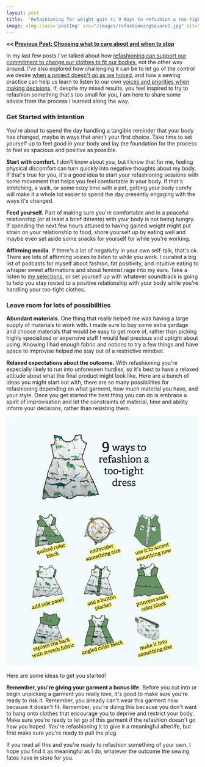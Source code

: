 ```yaml
---
layout: post
title:  "Refashioning for weight gain 4: 9 Ways to refashion a too-tight dress"
image: <img class='postImg' src="/images/refashioningSquare2.jpg" alt=""/>
---
```


**<< [Previous Post: Choosing what to care about and when to stop](https://www.notion.so/powderhouse/Refashioning-for-Weight-Gain-3-Choosing-what-to-Care-about-and-when-to-stop-c6b12880c8d141b98c5a8500d9c37510)** 

In my last few posts I've talked about how [refashioning can support our commitment to change our clothes to fit our bodies](https://www.notion.so/powderhouse/Refashioning-for-Weight-Gain-1-Change-your-clothes-not-your-body-ea299554686846c9979e69e23e70e524), not the other way around. I've also explored how challenging it can be to let go of the control we desire [when a project doesn't go as we hoped](https://www.notion.so/powderhouse/Refashioning-for-Weight-Gain-2-Sometimes-our-crafts-defy-our-control-as-much-as-our-bodies-do-9f81f834163e414496d68636f2322177), and how a sewing practice can help us learn to listen to our own [voices and priorities when making decisions](https://www.notion.so/powderhouse/Refashioning-for-Weight-Gain-3-Choosing-what-to-Care-about-and-when-to-stop-c6b12880c8d141b98c5a8500d9c37510). If, despite my mixed results, you feel inspired to try to refashion something that's too small for you, I am here to share some advice from the process I learned along the way.  

### Get Started with Intention

You're about to spend the day handling a tangible reminder that your body has changed, maybe in ways that aren't your first choice. Take time to set yourself up to feel good in your body and lay the foundation for the process to feel as spacious and positive as possible. 

**Start with comfort.** I don't know about you, but I know that for me, feeling physical discomfort can turn quickly into negative thoughts about my body. If that's true for you, it's a good idea to start your refashioning sessions with some movement that helps you feel comfortable in your body. If that's stretching, a walk, or some cozy time with a pet, getting your body comfy will make it a whole lot easier to spend the day presently engaging with the ways it's changed. 

**Feed yourself.** Part of making sure you're comfortable and in a peaceful relationship (or at least a brief détente) with your body is not being hungry. If spending the next few hours attuned to having gained weight might put strain on your relationship to food, shore yourself up by eating well and maybe even set aside some snacks for yourself for while you're working. 

**Affirming media.** If there's a lot of negativity in your own self-talk, that's ok. There are lots of affirming voices to listen to while you work. I curated a big list of podcasts for myself about fashion, fat positivity, and intuitive eating to whisper sweet affirmations and shout feminist rage into my ears. Take a listen to [my selections](https://www.notion.so/powderhouse/Playlist-of-Podcast-Episodes-ce2bec218c79442682ffd11e1408526f), or set yourself up with whatever soundtrack is going to help you stay rooted to a positive relationship with your body while you're handling your too-tight clothes. 

### Leave room for lots of possibilities

**Abundant materials.** One thing that really helped me was having a large supply of materials to work with. I made sure to buy some extra yardage and choose materials that would be easy to get more of, rather than picking highly specialized or expensive stuff I would feel precious and uptight about using. Knowing I had enough fabric and notions to try a few things and have space to improvise helped me stay out of a restrictive mindset. 

**Relaxed expectations about the outcome.** With refashioning you're especially likely to run into unforeseen hurdles, so it's best to have a relaxed attitude about what the final product might look like. Here are a bunch of ideas you might start out with, there are so many possibilities for refashioning depending on what garment, how much material you have, and your style. Once you get started the best thing you can do is embrace a spirit of improvisation and let the constraints of material, time and ability inform your decisions, rather than resisting them. 

<img class='internalPostImg' src="/images/refashioningSquare.jpg" alt=""/>

Here are some ideas to get you started! 

**Remember, you're giving your garment a bonus life.** Before you cut into or begin unpicking a garment you really love, it's good to make sure you're ready to risk it. Remember, you already can't wear this garment now because it doesn't fit. Remember, you're doing this because you don't want to hang onto clothes that encourage you to deprive and restrict your body. Make sure you're ready to let go of this garment if the refashion doesn't go how you hoped. You're refashioning it to give it a meaningful afterlife, but first make sure you're ready to pull the plug. 

If you read all this and you're ready to refashion something of your own, I hope you find it as meaningful as I do, whatever the outcome the sewing fates have in store for you.